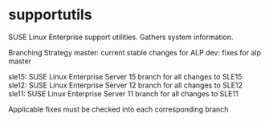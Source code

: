 supportutils
============

SUSE Linux Enterprise support utilities. Gathers system information.

Branching Strategy
master: current stable changes for ALP
dev: fixes for alp master

sle15: SUSE Linux Enterprise Server 15 branch for all changes to SLE15
sle12: SUSE Linux Enterprise Server 12 branch for all changes to SLE12
sle11: SUSE Linux Enterprise Server 11 branch for all changes to SLE11

Applicable fixes must be checked into each corresponding branch
